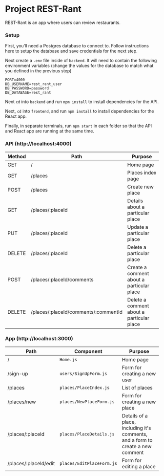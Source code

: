 # Project REST-Rant
REST-Rant is an app where users can review restaurants.

### Setup
First, you'll need a Postgres database to connect to. Follow instructions here to setup the database and save credentials for the next step.

Next create a `.env` file inside of `backend`. It will need to contain the following environment variables (change the values for the database to match what you defined in the previous step)
```
PORT=4000
DB_USERNAME=rest_rant_user
DB_PASSWORD=password
DB_DATABASE=rest_rant
```

Next `cd` into `backend` and run `npm install` to install dependencies for the API.

Next, `cd` into `frontend`, and run `npm install` to install dependencies for the React app.

Finally, in separate terminals, run `npm start` in each folder so that the API and React app are running at the same time.

### API (http://localhost:4000)
| Method | Path                                 | Purpose                                   |
| ------ | ------------------------------------ | ----------------------------------------- |
| GET    | /                                    | Home page                                 |
| GET    | /places                              | Places index page                         |
| POST   | /places                              | Create new place                          |
| GET    | /places/:placeId                     | Details about a particular place          |
| PUT    | /places/:placeId                     | Update a particular place                 |
| DELETE | /places/:placeId                     | Delete a particular place                 |
| POST   | /places/:placeId/comments            | Create a comment about a particular place |
| DELETE | /places/:placeId/comments/:commentId | Delete a comment about a particular place |


### App (http://localhost:3000)
| Path                  | Component                 | Purpose                                                                         |
| --------------------- | ------------------------- | ------------------------------------------------------------------------------- |
| /                     | `Home.js`                 | Home page                                                                       |
| /sign-up              | `users/SignUpForm.js`     | Form for creating a new user                                                    |
| /places               | `places/PlaceIndex.js`    | List of places                                                                  |
| /places/new           | `places/NewPlaceForm.js`  | Form for creating a new place                                                   |
| /places/:placeId      | `places/PlaceDetails.js`  | Details of a place, including it's comments, and a form to create a new comment |
| /places/:placeId/edit | `places/EditPlaceForm.js` | Form for editing a place                                                        |